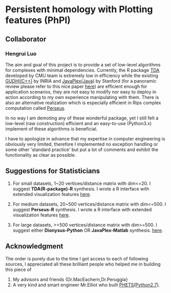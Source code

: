 
# Persistent homology with Plotting features (PhPl)
## Collaborator
### Hengrui Luo
The aim and goal of this project is to provide a set of low-level algorithms for complexes with minimal dependencies. Currently, the R package [TDA](https://cran.r-project.org/web/packages/TDA/index.html) developed by CMU team is extremely low in efficiency while the existing [GUDHI(C++)](http://gudhi.gforge.inria.fr/) by INRIA and [JavaPlex(Java)](https://appliedtopology.github.io/javaplex/) by Stanford (for a panoramic review please refer to this nice paper [here](https://arxiv.org/abs/1506.08903)) are efficient enough for application scenarios, they are not easy to modify nor easy to deploy in action according to my own experience manipulating with them. There is also an alternative realization which is especially efficient in Rips complex computation called [Perseus](http://people.maths.ox.ac.uk/nanda/perseus/index.html).

In no way I am demoting any of these wonderful package, yet I still felt a low-level (raw construction) efficient and an easy-to-use (Python3.x)  implement of these algorithms is beneficial.

I have to apologize in advance that my expertise in computer engineering is obviously very limited, therefore I implemented no exception handling or some other 'standard practice' but put a lot of comments and exhibit the functionality as clear as possible.
## Suggestions for Statisticians
 1. For small datasets, 1~20 vertices/distance matrix with dim<=20. 
 I suggest **TDA(R-package)-R** synthesis. 
 I wrote a R interface with extended visualization features [here](https://github.com/hrluo/PHPL/tree/master/TDA-R).
 
 2. For medium datasets, 20~500 vertices/distance matrix with dim<=500. 
 I suggest **Perseus-R** synthesis.
  I wrote a R interface with extended visualization features [here](https://github.com/hrluo/PHPL/tree/master/Perseus-R).
  
 3. For large datasets, >=500 vertices/distance matrix  with dim>=500. 
 I suggest either **Dionysus-Python** OR **JavaPlex-Matlab** synthesis. [here](https://github.com/hrluo/PHPL/tree/master/JavaPlex4-R).

## Acknowledgment
The order is purely due to the time I got access to each of following sources, I appreciated all these brilliant people who helped me in building this piece of 
 1. My advisors and friends {Dr.MacEachern,Dr.Peruggia}
 2. A very kind and smart engineer Mr.Elliot who built [PHETS(Python2.7)](https://github.com/eeshugerman/PHETS).


